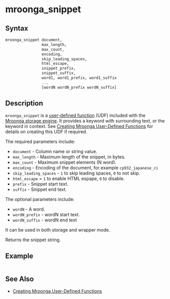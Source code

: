 # mroonga_snippet

## Syntax

```sql
mroonga_snippet document,
                max_length,
                max_count,
                encoding,
                skip_leading_spaces,
                html_escape,
                snippet_prefix,
                snippet_suffix,
                word1, word1_prefix, word1_suffix
                ...
                [wordN wordN_prefix wordN_suffix]
```

## Description

`mroonga_snippet` is a [user-defined function](/programming-customizing-mariadb/user-defined-functions) (UDF) included with the [Mroonga storage engine](/columns-storage-engines-and-plugins/storage-engines/mroonga). It provides a keyword with surrounding text, or the keyword in context. See [Creating Mroonga User-Defined Functions](/columns-storage-engines-and-plugins/storage-engines/mroonga/mroonga-user-defined-functions/creating-mroonga-user-defined-functions) for details on creating this UDF if required.

The required parameters include:

- `document` - Column name or string value.
- `max_length` - Maximum length of the snippet, in bytes.
- `max_count` - Maximum snippet elements (N word).
- `encoding` - Encoding of the document, for example `cp932_japanese_ci`
- `skip_leading_spaces` - `1` to skip leading spaces, `0` to not skip.
- `html_escape` = `1` to enable HTML espape, `0` to disable.
- `prefix` - Snippet start text.
- `suffix` - Snippet end text.

The optional parameters include:

- `wordN` - A word.
- `wordN_prefix` - wordN start text.
- `wordN_suffix` - wordN end text

It can be used in both storage and wrapper mode.

Returns the snippet string.

## Example

```sql
```

## See Also

- [Creating Mroonga User-Defined Functions](/columns-storage-engines-and-plugins/storage-engines/mroonga/mroonga-user-defined-functions/creating-mroonga-user-defined-functions)